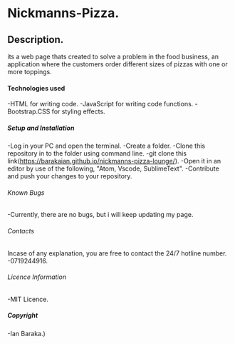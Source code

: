 # Nickmanns-Pizza.

## Description.
its a web page thats created to solve a problem in the food business, an application where the customers order different sizes of pizzas with one or more toppings. 


#### Technologies used
-HTML for writing code.
-JavaScript for writing code functions.
-Bootstrap.CSS for styling effects.

##### Setup and Installation
-Log in your PC and open the terminal.
-Create a folder.
-Clone this repository in to the folder using command line.
-git clone this link(https://barakaian.github.io/nickmanns-pizza-lounge/).
-Open it in an editor by use of the following,   "Atom, Vscode, SublimeText".
-Contribute and push your changes to your repository.

###### Known Bugs
-Currently, there are no bugs, but i will keep updating my page.

######  Contacts
Incase of any explanation, you are free to contact the 24/7 hotline number.
-0719244916.

###### Licence Information
-MIT Licence.

##### Copyright
-Ian Baraka.)
